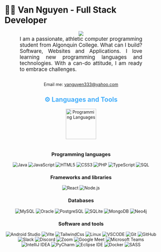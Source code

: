 <h1>👩‍💻 Van Nguyen - Full Stack Developer</h1>
<div align="center" style="height: 150px">
<img src="https://cdn.dribbble.com/users/2131993/screenshots/15628402/media/7bb0d27e44d8c2eff47276ae86bfd6a3.png?resize=400x0">
<!-- <img src="https://camo.githubusercontent.com/b7e84cd7df9d883ebab3618b73506c04d2b867b5249291268930f0ab1f02e2e2/68747470733a2f2f7265732e636c6f7564696e6172792e636f6d2f70726163746963616c6465762f696d6167652f66657463682f732d2d32625a496a5047432d2d2f635f6c696d6974253243665f6175746f253243666c5f70726f6772657373697665253243715f3636253243775f3838302f68747470733a2f2f6465762d746f2d75706c6f6164732e73332e616d617a6f6e6177732e636f6d2f692f64347476756b6274356d726133376376776b6c6b2e676966"/></div> -->
<p  style="text-align: justify; margin: 0 50px; font-size: 17px;" >I am a passionate, athletic computer programming student from Algonquin College. What can I build? Software, Websites and Applications. I love learning new programming languages and technologies. With a can-do attitude, I am ready to embrace challenges. </p>
<br>
<div align="center">

Email me: vanguyen333@yahoo.com

</div>
<h2 style="color: #44AEFB">⚙️ Languages and Tools</h2>
<div align="center" style="display:block;">
    <img width="100px" alt="Programming Languages" src="https://user-images.githubusercontent.com/78341798/194531121-47b0119a-ce00-439d-b586-125f86acb098.png"/> 
</div>
<br>   
<!-- Icons Resources -->
<!-- https://devicon.dev/ -->
<!-- https://cdn.jsdelivr.net/npm/simple-icons@v3/icons/ -->
<h3>Programming languages</h3>
<p>
  <img alt="Java" src="https://img.shields.io/badge/-Java-007396?style=flat-square&logo=java&logoColor=white" />
  <img alt="JavaScript" src="https://img.shields.io/badge/-JavaScript-F7DF1E?style=flat-square&logo=javascript&logoColor=white" />  <img alt="HTML5" src="https://img.shields.io/badge/-HTML5-E34F26?style=flat-square&logo=html5&logoColor=white" />
    <img alt="CSS3" src="https://img.shields.io/badge/-CSS3-1572B6?style=flat-square&logo=css3&logoColor=white" /> 
    <img alt="PHP" src="https://img.shields.io/badge/-PHP-777BB4?style=flat-square&logo=php&logoColor=white" />
    <img alt="TypeScript" src="https://img.shields.io/badge/-TypeScript-3178C6?style=flat-square&logo=typescript&logoColor=white" /> <img alt="SQL" src="https://img.shields.io/badge/-SQL-003B57?style=flat-square&logo=postgresql&logoColor=white" />  
</p>
<h3>Frameworks and libraries</h3>
<p>
 <img alt="React" src="https://img.shields.io/badge/-React-61DAFB?style=flat-square&logo=react&logoColor=white" />  <img alt="Node.js" src="https://img.shields.io/badge/-Node.js-339933?style=flat-square&logo=node.js&logoColor=white" />
</p>
<h3>Databases</h3>
<p>
    <img alt="MySQL" src="https://img.shields.io/badge/-MySQL-4479A1?style=flat-square&logo=mysql&logoColor=white" />
    <img alt="Oracle" src="https://img.shields.io/badge/-Oracle-F80000?style=flat-square&logo=oracle&logoColor=white" />
    <img alt="PostgreSQL" src="https://img.shields.io/badge/-PostgreSQL-336791?style=flat-square&logo=postgresql&logoColor=white" />
    <img alt="SQLite" src="https://img.shields.io/badge/-SQLite-003B57?style=flat-square&logo=sqlite&logoColor=white" />
    <img alt="MongoDB" src="https://img.shields.io/badge/-MongoDB-47A248?style=flat-square&logo=mongodb&logoColor=white" />
    <img alt="Neo4j" src="https://img.shields.io/badge/-Neo4J-grey?style=flat-square&logo=neo4j&logoColor=white" />
</p>
<h3>Software and tools</h3>
<p>
<img alt="Android Studio" src="https://img.shields.io/badge/-Android Studio-grey?style=flat-square&logo=android&logoColor=green" />
<img alt="Vite" src="https://img.shields.io/badge/-Vite-yellow?style=flat-square&logo=vite&logoColor=white" />
<img alt="TailwindCss" src="https://img.shields.io/badge/-tailwindcss-white?style=flat-square&logo=tailwindcss&logoColor=73eafa" />
<img alt="Linux" src="https://img.shields.io/badge/-Linux-e4c7fc?style=flat-square&logo=linux&logoColor=black" />
<img alt="VSCODE" src="https://img.shields.io/badge/-vscode-e5faaf?style=flat-square&logo=visual studio code&logoColor=73eafa" />
    <img alt="Git" src="https://img.shields.io/badge/-Git-F05032?style=flat-square&logo=git&logoColor=white" />
    <img alt="GitHub" src="https://img.shields.io/badge/-GitHub-181717?style=flat-square&logo=github&logoColor=white" />
  <img alt="Slack" src="https://img.shields.io/badge/-Slack-4A154B?style=flat-square&logo=slack&logoColor=white" />
    <img alt="Discord" src="https://img.shields.io/badge/-Discord-5865F2?style=flat-square&logo=discord&logoColor=white" />
    <img alt="Zoom" src="https://img.shields.io/badge/-Zoom-2D8CFF?style=flat-square&logo=zoom&logoColor=white" />
    <img alt="Google Meet" src="https://img.shields.io/badge/-Google%20Meet-00897B?style=flat-square&logo=google-meet&logoColor=white" />
    <img alt="Microsoft Teams" src="https://img.shields.io/badge/-Microsoft%20Teams-6264A7?style=flat-square&logo=microsoft-teams&logoColor=white" /> <img alt="IntelliJ IDEA" src="https://img.shields.io/badge/-IntelliJ%20IDEA-000000?style=flat-square&logo=intellij-idea" />
    <img alt="PyCharm" src="https://img.shields.io/badge/-PyCharm-000000?style=flat-square&logo=pycharm" />
    <img alt="Eclipse IDE" src="https://img.shields.io/badge/-Eclipse%20IDE-2C2255?style=flat-square&logo=eclipse-ide" />
     <img alt="Docker" src="https://img.shields.io/badge/-Docker-white?style=flat-square&logo=docker" />
     <img alt="SASS" src="https://img.shields.io/badge/-SASS-white?style=flat-square&logo=sass" />

</p>
